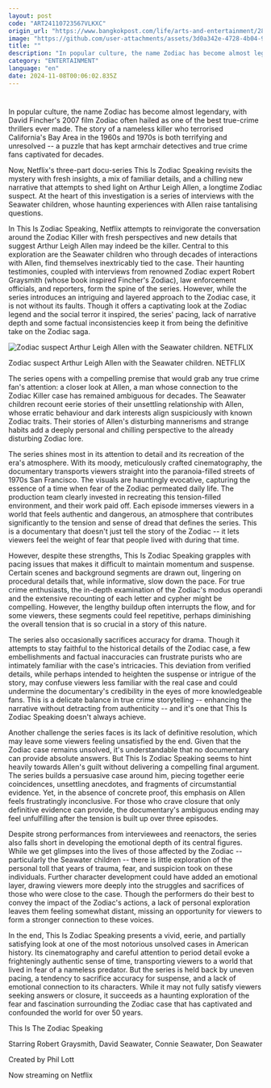 ```yaml
---
layout: post
code: "ART24110723567VLKXC"
origin_url: "https://www.bangkokpost.com/life/arts-and-entertainment/2898461/a-nameless-predator"
image: "https://github.com/user-attachments/assets/3d0a342e-4728-4b04-987b-8609e0aa973d"
title: ""
description: "In popular culture, the name Zodiac has become almost legendary, with David Fincher"
category: "ENTERTAINMENT"
language: "en"
date: 2024-11-08T00:06:02.835Z
---
```


# 

In popular culture, the name Zodiac has become almost legendary, with David Fincher's 2007 film Zodiac often hailed as one of the best true-crime thrillers ever made. The story of a nameless killer who terrorised California's Bay Area in the 1960s and 1970s is both terrifying and unresolved -- a puzzle that has kept armchair detectives and true crime fans captivated for decades.

Now, Netflix's three-part docu-series This Is Zodiac Speaking revisits the mystery with fresh insights, a mix of familiar details, and a chilling new narrative that attempts to shed light on Arthur Leigh Allen, a longtime Zodiac suspect. At the heart of this investigation is a series of interviews with the Seawater children, whose haunting experiences with Allen raise tantalising questions.

In This Is Zodiac Speaking, Netflix attempts to reinvigorate the conversation around the Zodiac Killer with fresh perspectives and new details that suggest Arthur Leigh Allen may indeed be the killer. Central to this exploration are the Seawater children who through decades of interactions with Allen, find themselves inextricably tied to the case. Their haunting testimonies, coupled with interviews from renowned Zodiac expert Robert Graysmith (whose book inspired Fincher's Zodiac), law enforcement officials, and reporters, form the spine of the series. However, while the series introduces an intriguing and layered approach to the Zodiac case, it is not without its faults. Though it offers a captivating look at the Zodiac legend and the social terror it inspired, the series' pacing, lack of narrative depth and some factual inconsistencies keep it from being the definitive take on the Zodiac saga.

![Zodiac suspect Arthur Leigh Allen with the Seawater children. NETFLIX](https://github.com/user-attachments/assets/0f2dd563-dd89-4169-8be2-f0729410fc5e)

Zodiac suspect Arthur Leigh Allen with the Seawater children. NETFLIX

The series opens with a compelling premise that would grab any true crime fan's attention: a closer look at Allen, a man whose connection to the Zodiac Killer case has remained ambiguous for decades. The Seawater children recount eerie stories of their unsettling relationship with Allen, whose erratic behaviour and dark interests align suspiciously with known Zodiac traits. Their stories of Allen's disturbing mannerisms and strange habits add a deeply personal and chilling perspective to the already disturbing Zodiac lore.

The series shines most in its attention to detail and its recreation of the era's atmosphere. With its moody, meticulously crafted cinematography, the documentary transports viewers straight into the paranoia-filled streets of 1970s San Francisco. The visuals are hauntingly evocative, capturing the essence of a time when fear of the Zodiac permeated daily life. The production team clearly invested in recreating this tension-filled environment, and their work paid off. Each episode immerses viewers in a world that feels authentic and dangerous, an atmosphere that contributes significantly to the tension and sense of dread that defines the series. This is a documentary that doesn't just tell the story of the Zodiac -- it lets viewers feel the weight of fear that people lived with during that time.

However, despite these strengths, This Is Zodiac Speaking grapples with pacing issues that makes it difficult to maintain momentum and suspense. Certain scenes and background segments are drawn out, lingering on procedural details that, while informative, slow down the pace. For true crime enthusiasts, the in-depth examination of the Zodiac's modus operandi and the extensive recounting of each letter and cypher might be compelling. However, the lengthy buildup often interrupts the flow, and for some viewers, these segments could feel repetitive, perhaps diminishing the overall tension that is so crucial in a story of this nature.

The series also occasionally sacrifices accuracy for drama. Though it attempts to stay faithful to the historical details of the Zodiac case, a few embellishments and factual inaccuracies can frustrate purists who are intimately familiar with the case's intricacies. This deviation from verified details, while perhaps intended to heighten the suspense or intrigue of the story, may confuse viewers less familiar with the real case and could undermine the documentary's credibility in the eyes of more knowledgeable fans. This is a delicate balance in true crime storytelling -- enhancing the narrative without detracting from authenticity -- and it's one that This Is Zodiac Speaking doesn't always achieve.

Another challenge the series faces is its lack of definitive resolution, which may leave some viewers feeling unsatisfied by the end. Given that the Zodiac case remains unsolved, it's understandable that no documentary can provide absolute answers. But This Is Zodiac Speaking seems to hint heavily towards Allen's guilt without delivering a compelling final argument. The series builds a persuasive case around him, piecing together eerie coincidences, unsettling anecdotes, and fragments of circumstantial evidence. Yet, in the absence of concrete proof, this emphasis on Allen feels frustratingly inconclusive. For those who crave closure that only definitive evidence can provide, the documentary's ambiguous ending may feel unfulfilling after the tension is built up over three episodes.

Despite strong performances from interviewees and reenactors, the series also falls short in developing the emotional depth of its central figures. While we get glimpses into the lives of those affected by the Zodiac -- particularly the Seawater children -- there is little exploration of the personal toll that years of trauma, fear, and suspicion took on these individuals. Further character development could have added an emotional layer, drawing viewers more deeply into the struggles and sacrifices of those who were close to the case. Though the performers do their best to convey the impact of the Zodiac's actions, a lack of personal exploration leaves them feeling somewhat distant, missing an opportunity for viewers to form a stronger connection to these voices.

In the end, This Is Zodiac Speaking presents a vivid, eerie, and partially satisfying look at one of the most notorious unsolved cases in American history. Its cinematography and careful attention to period detail evoke a frighteningly authentic sense of time, transporting viewers to a world that lived in fear of a nameless predator. But the series is held back by uneven pacing, a tendency to sacrifice accuracy for suspense, and a lack of emotional connection to its characters. While it may not fully satisfy viewers seeking answers or closure, it succeeds as a haunting exploration of the fear and fascination surrounding the Zodiac case that has captivated and confounded the world for over 50 years.

This Is The Zodiac Speaking

Starring Robert Graysmith, David Seawater, Connie Seawater, Don Seawater

Created by Phil Lott

Now streaming on Netflix